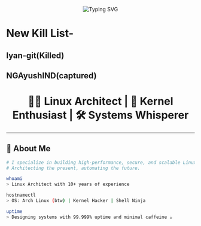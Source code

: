 <!-- Animated Header -->
<p align="center">
  <img src="https://readme-typing-svg.herokuapp.com?font=Fira+Code&size=24&pause=1000&color=00FFAA&center=true&vCenter=true&width=435&lines=echo+%22Hello+World%22;uname+-a;whoami;sudo+make+me+a+sandwich" alt="Typing SVG" />
</p>

# New Kill List-
## lyan-git(Killed)
## NGAyushIND(captured)

<h1 align="center">👨‍💻 Linux Architect | 🐧 Kernel Enthusiast | 🛠️ Systems Whisperer</h1>

---

## 🧠 About Me

```bash
# I specialize in building high-performance, secure, and scalable Linux systems.
# Architecting the present, automating the future.

whoami
> Linux Architect with 10+ years of experience

hostnamectl
> OS: Arch Linux (btw) | Kernel Hacker | Shell Ninja

uptime
> Designing systems with 99.999% uptime and minimal caffeine ☕
